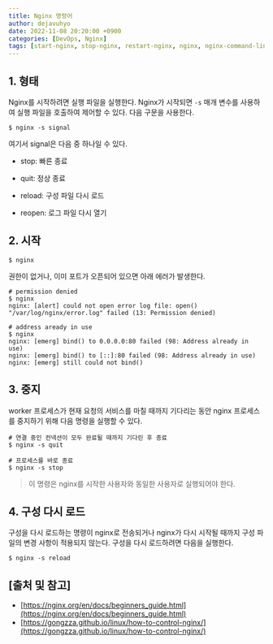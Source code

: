 ```yaml
---
title: Nginx 명령어
author: dejavuhyo
date: 2022-11-08 20:20:00 +0900
categories: [DevOps, Nginx]
tags: [start-nginx, stop-nginx, restart-nginx, nginx, nginx-command-line, command-line-parameters, nginx-parameters, nginx-명령어, nginx-매개-변수, 명령줄-매개-변수]
---
```


## 1. 형태
Nginx를 시작하려면 실행 파일을 실행한다. Nginx가 시작되면 `-s` 매개 변수를 사용하여 실행 파일을 호출하여 제어할 수 있다. 다음 구문을 사용한다.

```shell
$ nginx -s signal
```

여기서 signal은 다음 중 하나일 수 있다.

* stop: 빠른 종료

* quit: 정상 종료

* reload: 구성 파일 다시 로드

* reopen: 로그 파일 다시 열기

## 2. 시작

```shell
$ nginx
```

권한이 없거나, 이미 포트가 오픈되어 있으면 아래 에러가 발생한다.

```shell
# permission denied
$ nginx
nginx: [alert] could not open error log file: open() "/var/log/nginx/error.log" failed (13: Permission denied)

# address aready in use
$ nginx
nginx: [emerg] bind() to 0.0.0.0:80 failed (98: Address already in use)
nginx: [emerg] bind() to [::]:80 failed (98: Address already in use)
nginx: [emerg] still could not bind()
```

## 3. 중지
worker 프로세스가 현재 요청의 서비스를 마칠 때까지 기다리는 동안 nginx 프로세스를 중지하기 위해 다음 명령을 실행할 수 있다.

```shell
# 연결 중인 컨넥션이 모두 완료될 때까지 기다린 후 종료
$ nginx -s quit

# 프로세스를 바로 종료
$ nginx -s stop
```

> 이 명령은 nginx를 시작한 사용자와 동일한 사용자로 실행되어야 한다.

## 4. 구성 다시 로드
구성을 다시 로드하는 명령이 nginx로 전송되거나 nginx가 다시 시작될 때까지 구성 파일의 변경 사항이 적용되지 않는다. 구성을 다시 로드하려면 다음을 실행한다.

```shell
$ nginx -s reload
```

## [출처 및 참고]
* [https://nginx.org/en/docs/beginners_guide.html](https://nginx.org/en/docs/beginners_guide.html)
* [https://gongzza.github.io/linux/how-to-control-nginx/](https://gongzza.github.io/linux/how-to-control-nginx/)
